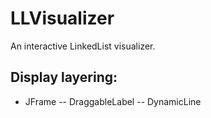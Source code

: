 # LLVisualizer
An interactive LinkedList visualizer.

## Display layering:
- JFrame
-- DraggableLabel
-- DynamicLine
